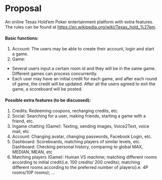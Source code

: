 # Proposal

An online Texas Hold’em Poker entertainment platform with extra features. The rules can be found at https://en.wikipedia.org/wiki/Texas_hold_%27em.

#### Basic functions:
1. Account: The users may be able to create their account, login and start a game.
2. Game: 
 - Several users input a certain room id and they will be in the same game. Different games can process concurrently.
 - Each user may have an initial credit for each game, and after each round of game, the credit will be updated. After all the users agreed to exit the game, a scoreboard will be posted.

#### Possible extra features (to be discussed):
1. Credits: Redeeming coupons, recharging credits, etc.
2. Social: Searching for a user, making friends, starting a game with a friend, etc.
3. Ingame chatting (Game): Texting, sending images, Voice2Text, voice mail, etc
4. Account: Changing avatar, changing passwords, Facebook Login, etc.
5. Dashboard: Scoreboards, matching players of similar levels, etc.
Dashboard: Checking personal history, comparing to global MAX, MEDIAN, MEAN, etc
6. Matching players (Game): Human VS machine; matching different rooms according to initial credit(i.e. 100 credits/ 200 credits); matching different rooms according to the preferred number of players(i.e. 4P rooms/10P rooms); ...
